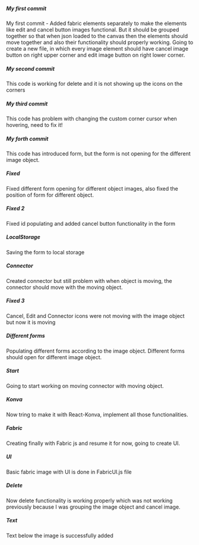 ##### My first commit
My first commit - Added fabric elements separately to make the elements like edit and cancel button images functional. But it should be grouped together so that when json loaded to the canvas then the elements should move together and also their functionality should properly working. 
Going to create a new file, in which every image element should have cancel image button on right upper corner and edit image button on right lower corner.

##### My second commit 
This code is working for delete and it is not showing up the icons on the corners

##### My third commit
This code has problem with changing the custom corner cursor when hovering, need to fix it!

##### My forth commit
This code has introduced form, but the form is not opening for the different image object.

##### Fixed
Fixed different form opening for different object images, also fixed the position of form for different object.

##### Fixed 2
Fixed id populating and added cancel button functionality in the form

##### LocalStorage
Saving the form to local storage 

##### Connector
Created connector but still problem with when object is moving, the connector should move with the moving object.

##### Fixed 3
Cancel, Edit and Connector icons were not moving with the image object but now it is moving

##### Different forms
Populating different forms according to the image object. Different forms should open for different image object.

##### Start
Going to start working on moving connector with moving object.

##### Konva
Now tring to make it with React-Konva, implement all those functionalities.

##### Fabric
Creating finally with Fabric js and resume it for now, going to create UI.

##### UI
Basic fabric image with UI is done in FabricUI.js file

##### Delete
Now delete functionality is working properly which was not working previously because I was grouping the image object and cancel image.

##### Text
Text below the image is successfully added